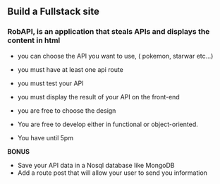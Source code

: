 ## Build a Fullstack site

### RobAPI, is an application that steals APIs and displays the content in html  

* you can choose the API you want to use, ( pokemon, starwar etc...)  
  

* you must have at least one api route 
* you must test your API  
  

* you must display the result of your API on the front-end
* you are free to choose the design  
* You are free to develop either in functional or object-oriented. 
  
    


* You have until 5pm
  
    


__BONUS__  
  
* Save your API data in a Nosql database like MongoDB  
* Add a route post that will allow your user to send you information  
